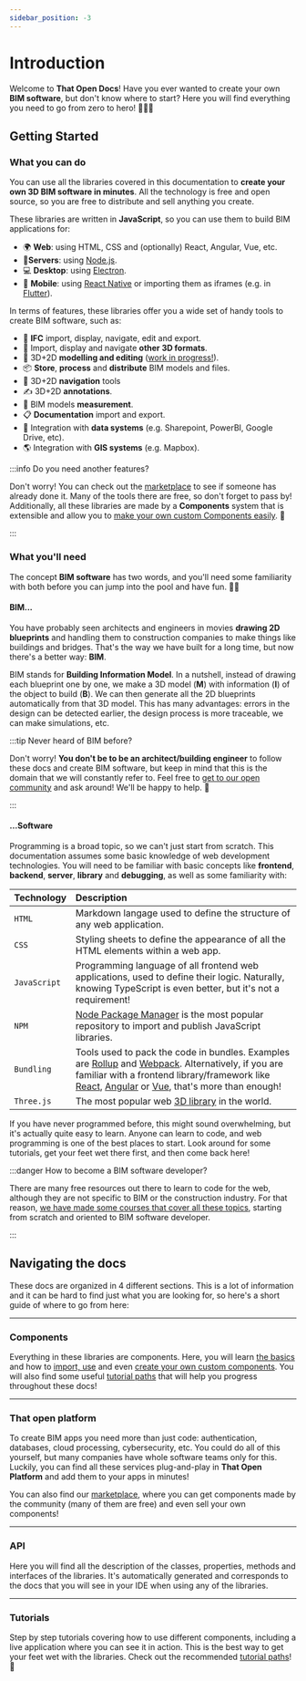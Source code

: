 ```yaml
---
sidebar_position: -3
---
```


# Introduction

Welcome to **That Open Docs**! Have you ever wanted to create your own **BIM software**, but don't know
where to start? Here you will find everything you need to go from zero to hero! 🏢👩‍💻

## Getting Started

### What you can do

You can use all the libraries covered in this documentation to **create your own 3D BIM software in minutes**. All the technology is free and open source, so you are free to distribute and sell anything you create.

These libraries are written in **JavaScript**, so you can use them to build BIM applications for:

- 🌍 **Web**: using HTML, CSS and (optionally) React, Angular, Vue, etc. 
- 📁**Servers**: using [Node.js](https://nodejs.org/en).
- 💻 **Desktop**: using [Electron](https://www.electronjs.org/).
- 📱 **Mobile**: using [React Native](https://reactnative.dev/) or importing them as iframes (e.g. in [Flutter](https://flutter.dev/?gclid=Cj0KCQjwla-hBhD7ARIsAM9tQKtnYys_qfZzrZnef2XC9CgX4ior2PT7sankU4BxHD_MrcGgySEUOgUaAvsbEALw_wcB&gclsrc=aw.ds)).

In terms of features, these libraries offer you a wide set of handy tools to create BIM software, such as:

- 🏢 **IFC** import, display, navigate, edit and export.
- 🌳 Import, display and navigate **other 3D formats**.
- 🚀 3D+2D **modelling and editing** ([work in progress!](https://github.com/ifcjs/clay)).
- 📦 **Store**, **process** and **distribute** BIM models and files.
- 🔎 3D+2D **navigation** tools
- ✍ 3D+2D **annotations**.
- 📏 BIM models **measurement**.
- 📋 **Documentation** import and export.
- 🤝 Integration with **data systems** (e.g. Sharepoint, PowerBI, Google Drive, etc).
- 🌎 Integration with **GIS systems** (e.g. Mapbox).

:::info Do you need another features?

Don't worry! You can check out the [marketplace](#) to see if someone has already done it. Many of the tools there are free, so don't forget to pass by! Additionally, all these libraries are made by a **Components** system that is extensible and allow you to  [make your own custom Components easily](components.md). 🚀

:::


### What you'll need

The concept **BIM software** has two words, and you'll need some familiarity with both before you can jump into the pool and have fun. 🏊‍♂️ 

#### BIM...

You have probably seen architects and engineers in movies **drawing 2D blueprints** and handling them to construction companies to make things like buildings and bridges. That's the way we have built for a long time, but now there's a better way: **BIM**.

BIM stands for **Building Information Model**. In a nutshell, instead of drawing each blueprint one by one, we make a 3D model (**M**) with information (**I**) of the object to build (**B**). We can then generate all the 2D blueprints automatically from that 3D model. This has many advantages: errors in the design can be detected earlier, the design process is more traceable, we can make simulations, etc.

:::tip Never heard of BIM before?

Don't worry! **You don't be to be an architect/building engineer** to follow these docs and create BIM software, but keep in mind that this is the domain that we will constantly refer to. Feel free to [get to our open community](#) and ask around! We'll be happy to help. 🍻

:::

#### ...Software

Programming is a broad topic, so we can't just start from scratch. This documentation assumes some basic knowledge of web development technologies. You will need to be familiar with basic concepts like **frontend**, **backend**, **server**, **library** and **debugging**, as well as some familiarity with:

| Technology   | Description                                                                                                                                                                                                                                                                                                               |
|:-------------|:--------------------------------------------------------------------------------------------------------------------------------------------------------------------------------------------------------------------------------------------------------------------------------------------------------------------------|
| `HTML`       | Markdown langage used to define the structure of any web application.                                                                                                                                                                                                                                                     | 
| `CSS`        | Styling sheets to define the appearance of all the HTML elements within a web app.                                                                                                                                                                                                                                        | 
| `JavaScript` | Programming language of all frontend web applications, used to define their logic. Naturally, knowing TypeScript is even better, but it's not a requirement!                                                                                                                                                              | 
| `NPM`        | [Node Package Manager](https://npmjs.com/) is the most popular repository to import and publish JavaScript libraries.                                                                                                                                                                                                     | 
| `Bundling`   | Tools used to pack the code in bundles. Examples are [Rollup](https://rollupjs.org/) and [Webpack](https://webpack.js.org/). Alternatively, if you are familiar with a frontend library/framework like [React](https://react.dev/), [Angular](https://angular.io/) or [Vue](https://vuejs.org/), that's more than enough! |
| `Three.js`   | The most popular web [3D library](https://threejs.org/) in the world.                                                                                                                                                                                                                                                     | 



If you have never programmed before, this might sound overwhelming, but it's actually quite easy to learn. Anyone can learn to code, and web programming is one of the best places to start. Look around for some tutorials, get your feet wet there first, and then come back here!

:::danger How to become a BIM software developer?

There are many free resources out there to learn to code for the web, although they are not specific to BIM or the construction industry. For that reason, [we have made some courses that cover all these topics](#), starting from scratch and oriented to BIM software developer.

:::


## Navigating the docs

These docs are organized in 4 different sections. This is a lot of information and it can be hard to find just what you are looking for, so here's a short guide of where to go from here:

___
### Components

Everything in these libraries are components. Here, you will learn [the basics](components/gettings%20started.md) and how to [import, use](components/using-components.md) and even [create your own custom components](components/creating-components.md). You will also find some useful [tutorial paths](components/tutorial-paths.md) that will help you progress throughout these docs!
___
### That open platform

To create BIM apps you need more than just code: authentication, databases, cloud processing, cybersecurity, etc. You could do all of this yourself, but many companies have whole software teams only for this. Luckily, you can find all these services plug-and-play in **That Open Platform** and add them to your apps in minutes!

You can also find our [marketplace](that-open-platform/marketplace.mdx), where you can get components made by the community (many of them are free) and even sell your own components!

___
### API

Here you will find all the description of the classes, properties, methods and interfaces of the libraries. It's automatically generated and corresponds to the docs that you will see in your IDE when using any of the libraries.

___
### Tutorials

Step by step tutorials covering how to use different components, including a live application where you can see it in action. This is the best way to get your feet wet with the libraries. Check out the recommended [tutorial paths](components/tutorial-paths.md)! 🚀



